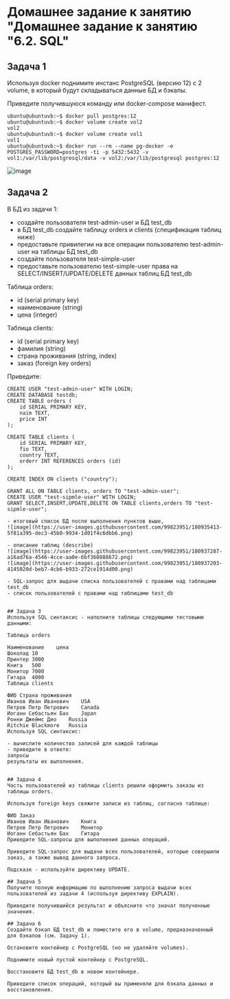   
# Домашнее задание к занятию "Домашнее задание к занятию "6.2. SQL"

## Задача 1
Используя docker поднимите инстанс PostgreSQL (версию 12) c 2 volume, в который будут складываться данные БД и бэкапы.

Приведите получившуюся команду или docker-compose манифест.
````
ubuntu@ubuntuvb:~$ docker pull postgres:12
ubuntu@ubuntuvb:~$ docker volume create vol2
vol2
ubuntu@ubuntuvb:~$ docker volume create vol1
vol1
ubuntu@ubuntuvb:~$ docker run --rm --name pg-docker -e POSTGRES_PASSWORD=postgres -ti -p 5432:5432 -v vol1:/var/lib/postgresql/data -v vol2:/var/lib/postgresql postgres:12
````
![image](https://user-images.githubusercontent.com/99823951/180933404-d478d70f-6c1c-4f1d-a2e1-9c455c127f6f.png)

## Задача 2
В БД из задачи 1:

- создайте пользователя test-admin-user и БД test_db  
- в БД test_db создайте таблицу orders и clients (спeцификация таблиц ниже)  
- предоставьте привилегии на все операции пользователю test-admin-user на таблицы БД test_db  
- создайте пользователя test-simple-user  
- предоставьте пользователю test-simple-user права на SELECT/INSERT/UPDATE/DELETE данных таблиц БД test_db  

Таблица orders:  
- id (serial primary key)  
- наименование (string)  
- цена (integer)  

Таблица clients:  
- id (serial primary key)  
- фамилия (string)  
- страна проживания (string, index)  
- заказ (foreign key orders)  

Приведите:  
````
CREATE USER "test-admin-user" WITH LOGIN;
CREATE DATABASE testdb;
CREATE TABLE orders (
	id SERIAL PRIMARY KEY, 
	naim TEXT, 
	price INT
);

CREATE TABLE clients (
	id SERIAL PRIMARY KEY, 
	fio TEXT, 
	country TEXT, 
	orderr INT REFERENCES orders (id)
);

CREATE INDEX ON clients ("country");

GRANT ALL ON TABLE clients, orders TO "test-admin-user";
CREATE USER "test-sipmle-user" WITH LOGIN;
GRANT SELECT,INSERT,UPDATE,DELETE ON TABLE clients,orders TO "test-sipmle-user";

- итоговый список БД после выполнения пунктов выше,  
![image](https://user-images.githubusercontent.com/99823951/180935413-5f81a395-dec3-45b0-9934-1d01f4c6dbb6.png)

- описание таблиц (describe)  
![image](https://user-images.githubusercontent.com/99823951/180937287-a16ad76a-4546-4cce-aa0e-6bf368088672.png)
![image](https://user-images.githubusercontent.com/99823951/180937203-4145020d-beb7-4cb6-b933-272ce1914d00.png)

- SQL-запрос для выдачи списка пользователей с правами над таблицами test_db  
- список пользователей с правами над таблицами test_db  


## Задача 3
Используя SQL синтаксис - наполните таблицы следующими тестовыми данными:

Таблица orders

Наименование	цена
Шоколад	10
Принтер	3000
Книга	500
Монитор	7000
Гитара	4000
Таблица clients

ФИО	Страна проживания
Иванов Иван Иванович	USA
Петров Петр Петрович	Canada
Иоганн Себастьян Бах	Japan
Ронни Джеймс Дио	Russia
Ritchie Blackmore	Russia
Используя SQL синтаксис:

- вычислите количество записей для каждой таблицы
- приведите в ответе:
запросы
результаты их выполнения.


## Задача 4
Часть пользователей из таблицы clients решили оформить заказы из таблицы orders.

Используя foreign keys свяжите записи из таблиц, согласно таблице:

ФИО	Заказ
Иванов Иван Иванович	Книга
Петров Петр Петрович	Монитор
Иоганн Себастьян Бах	Гитара
Приведите SQL-запросы для выполнения данных операций.

Приведите SQL-запрос для выдачи всех пользователей, которые совершили заказ, а также вывод данного запроса.

Подсказк - используйте директиву UPDATE.

## Задача 5
Получите полную информацию по выполнению запроса выдачи всех пользователей из задачи 4 (используя директиву EXPLAIN).

Приведите получившийся результат и объясните что значат полученные значения.

## Задача 6
Создайте бэкап БД test_db и поместите его в volume, предназначенный для бэкапов (см. Задачу 1).

Остановите контейнер с PostgreSQL (но не удаляйте volumes).

Поднимите новый пустой контейнер с PostgreSQL.

Восстановите БД test_db в новом контейнере.

Приведите список операций, который вы применяли для бэкапа данных и восстановления.
